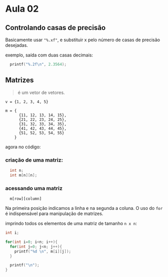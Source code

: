 # Aula 02

## Controlando casas de precisão

Basicamente usar `"%.xf"`, e substituir x pelo número de casas de precisão desejadas.

exemplo, saída com duas casas decimais:
```c
  printf("%.2f\n", 2.3564);
```

## Matrizes

> é um vetor de vetores.

```
v = {1, 2, 3, 4, 5}

m = {
      {11, 12, 13, 14, 15},
      {21, 22, 23, 24, 25},
      {31, 32, 33, 34, 35},
      {41, 42, 43, 44, 45},
      {51, 52, 53, 54, 55}     
    }
```

agora no código:

### criação de uma matriz:

```c
  int n;
  int m[n][n];
```

### acessando uma matriz

```
  m[row][column]
```

Na primeira posição indicamos a linha e na segunda a coluna. O uso do `for` é indispensável para manipulação de matrizes.

imprindo todos os elementos de uma matriz de tamanho `n x n`:
```c
int i;

for(int i=0; i<n; i++){
  for(int j=0; j<n; j++){
    printf("%d \n", m[i][j]);
  }

  printf("\n");
}
```